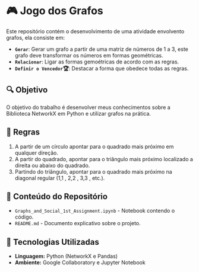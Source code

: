# 🎮 Jogo dos Grafos

Este repositório contém o desenvolvimento de uma atividade envolvento grafos, ela consiste em: 

- **`Gerar`**: Gerar um grafo a partir de uma matriz de números de 1 a 3, este grafo deve transformar os números em formas geométricas.
- **`Relacionar`**: Ligar as formas gemoétricas de acordo com as regras.
- **`Definir o Vencedor`🏆**: Destacar a forma que obedece todas as regras.

## 🔍 Objetivo
O objetivo do trabalho é desenvolver meus conhecimentos sobre a Biblioteca NetworkX em Python e utilizar grafos na prática.

## 💾 Regras
1. A partir de um círculo apontar para o quadrado mais próximo em qualquer direção.
2. A partir do quadrado, apontar para o triângulo mais próximo localizado a direita ou abaixo do quadrado.
3. Partindo do triângulo, apontar para o quadrado mais próximo na diagonal regular (1,1 , 2,2 , 3,3 , etc.).

## 📝 Conteúdo do Repositório
- `Graphs_and_Social_1st_Assignment.ipynb` - Notebook contendo o código.
- `README.md` - Documento explicativo sobre o projeto.

## 💪 Tecnologias Utilizadas
- **Linguagem:** Python (NetworkX e Pandas)
- **Ambiente:** Google Collaboratory e Jupyter Notebook
